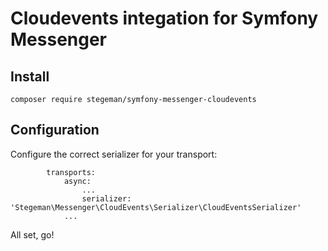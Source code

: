 # Cloudevents integation for Symfony Messenger

## Install

```composer require stegeman/symfony-messenger-cloudevents```

## Configuration

Configure the correct serializer for your transport:

```
        transports:
            async:
                ...
                serializer: 'Stegeman\Messenger\CloudEvents\Serializer\CloudEventsSerializer'
            ...
```

All set, go!
